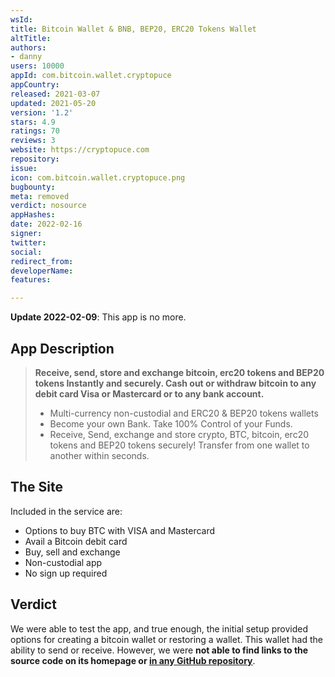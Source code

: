 ```yaml
---
wsId: 
title: Bitcoin Wallet & BNB, BEP20, ERC20 Tokens Wallet
altTitle: 
authors:
- danny
users: 10000
appId: com.bitcoin.wallet.cryptopuce
appCountry: 
released: 2021-03-07
updated: 2021-05-20
version: '1.2'
stars: 4.9
ratings: 70
reviews: 3
website: https://cryptopuce.com
repository: 
issue: 
icon: com.bitcoin.wallet.cryptopuce.png
bugbounty: 
meta: removed
verdict: nosource
appHashes: 
date: 2022-02-16
signer: 
twitter: 
social: 
redirect_from: 
developerName: 
features: 

---
```


**Update 2022-02-09**: This app is no more.

## App Description

> **Receive, send, store and exchange bitcoin, erc20 tokens and BEP20 tokens Instantly and securely. Cash out or withdraw bitcoin to any debit card Visa or Mastercard or to any bank account.**
>
> - Multi-currency non-custodial and ERC20 & BEP20 tokens wallets
> - Become your own Bank. Take 100% Control of your Funds.
> - Receive, Send, exchange and store crypto, BTC, bitcoin, erc20 tokens and BEP20 tokens securely!​ Transfer from one wallet to another within seconds.

## The Site

Included in the service are:

- Options to buy BTC with VISA and Mastercard
- Avail a Bitcoin debit card
- Buy, sell and exchange
- Non-custodial app
- No sign up required

## Verdict

We were able to test the app, and true enough, the initial setup provided options for creating a bitcoin wallet or restoring a wallet. This wallet had the ability to send or receive. However, we were **not able to find links to the source code on its homepage or [in any GitHub repository](https://github.com/search?q=com.bitcoin.wallet.cryptopuce&type=code)**. 
